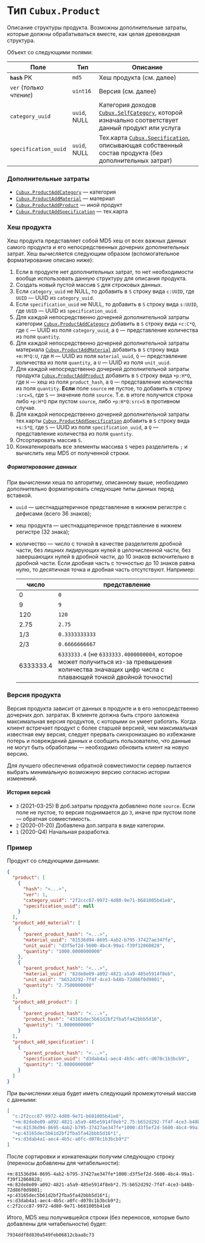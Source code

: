 Тип `Cubux.Product`
===================

Описание структуры продукта. Возможны дополнительные затраты, которые должны
обрабатываться вместе, как целая древовидная структура.

Объект со следующими полями:

Поле | Тип | Описание
---- | --- | --------
**`hash`** PK | `md5` | Хеш продукта (см. далее)
`ver` (_только чтение_) | `uint16` | Версия (см. далее)
`category_uuid` | `uuid`, NULL | Категория доходов [`Cubux.SelfCategory`][Cubux.SelfCategory], которой изначально соответствует данный продукт или услуга
`specification_uuid` | `uuid`, NULL | Тех.карта [`Cubux.Specification`][Cubux.Specification], описывающая собственный состав продукта (без дополнительных затрат)


### Дополнительные затраты

*   [`Cubux.ProductAddCategory`][Cubux.ProductAddCategory] — категория
*   [`Cubux.ProductAddMaterial`][Cubux.ProductAddMaterial] — материал
*   [`Cubux.ProductAddProduct`][Cubux.ProductAddProduct] — иной продукт
*   [`Cubux.ProductAddSpecification`][Cubux.ProductAddSpecification] — тех.карта

### Хеш продукта

Хеш продукта представляет собой MD5 хеш от всех важных данных самого продукта и
его непосредственных дочерних дополнительных затрат. Хеш вычисляется следующим
образом (вспомогательное форматирование описано ниже):

1.  Если в продукте нет дополнительных затрат, то нет необходимости вообще
    использовать данную структуру для описания продукта.
2.  Создать новый пустой массив `S` для строковых данных.
3.  Если `category_uuid` не NULL, то добавить в `S` строку вида `c:UUID`, где
    `UUID` — UUID из `category_uuid`.
4.  Если `specification_uuid` не NULL, то добавить в `S` строку вида `s:UUID`,
    где `UUID` — UUID из `specification_uuid`.
5.  Для каждой непосредственно дочерней дополнительной затраты категории
    [`Cubux.ProductAddCategory`][Cubux.ProductAddCategory] добавить в `S` строку
    вида `+c:C*Q`, где `C` — UUID из поля `category_uuid`, а `Q` — представление
    количества из поля `quantity`.
6.  Для каждой непосредственно дочерней дополнительной затраты материала
    [`Cubux.ProductAddMaterial`][Cubux.ProductAddMaterial] добавить в `S` строку
    вида `+m:M*Q:U`, где `M` — UUID из поля `material_uuid`, `Q` — представление
    количества из поля `quantity`, а `U` — UUID из поля `unit_uuid`.
7.  Для каждой непосредственно дочерней дополнительной затраты продукта
    [`Cubux.ProductAddProduct`][Cubux.ProductAddProduct] добавить в `S` строку
    вида `+p:H*Q`, где `H` — хеш из поля `product_hash`, а `Q` — представление
    количества из поля `quantity`. **Если** поле `source` не пустое, то добавить
    в строку `:src=S`, где `S` — значение поля `source`. Т.е. в итоге получится
    строка либо `+p:H*Q` при пустом `source`, либо `+p:H*Q:src=S` в противном
    случае.
8.  Для каждой непосредственно дочерней дополнительной затраты тех.карты
    [`Cubux.ProductAddSpecification`][Cubux.ProductAddSpecification] добавить в
    `S` строку вида `+s:S*Q`, где `S` — UUID из поля `specification_uuid`, а
    `Q` — представление количества из поля `quantity`.
9.  Отсортировать массив `S`.
10. Конкатенировать все элементы массива `S` через разделитель `;` и вычислить
    хеш MD5 от полученной строки.

##### Форматирование данных

При вычислении хеша по алгоритму, описанному выше, необходимо дополнительно
форматировать следующие типы данных перед вставкой.

*   `uuid` — шестнадцатеричное представление в нижнем регистре с дефисами (всего
    36 знаков);

*   хеш продукта — шестнадцатеричное представление в нижнем регистре (32 знака);

*   количество — число с точкой в качестве разделителя дробной части, без
    лишних лидирующих нулей в целочисленной части, без завершающих нулей в
    дробной части, до 10 знаков включительно в дробной части. Если дробная часть
    с точностью до 10 знаков равна нулю, то десятичная точка и дробная часть
    отсутствуют. Например:

    число | представление
    ----- | -------------
    0     | `0`
    9     | `9`
    120   | `120`
    2.75  | `2.75`
    1/3   | `0.3333333333`
    2/3   | `0.6666666667`
    6333333.4 | `6333333.4` (не `6333333.4000000004`, которое может получиться из-за превышения количества значащих цифр числа с плавающей точкой двойной точности)

### Версия продукта

Версия продукта зависит от данных в продукте и в его непосредственно дочерних
доп. затратах. В клиенте должна быть строго заложена максимальная версия
продуктов, с которыми он умеет работать. Когда клиент встречает продукт с более
старшей версией, чем максимальная известная ему версия, следует прервать
синхронизацию во избежание потерь и повреждений данных и сообщить пользователю,
что данные не могут быть обработаны — необходимо обновить клиент на новую
версию.

Для лучшего обеспечения обратной совместимости сервер пытается выбрать
минимальную возможную версию согласно истории изменений.

#### История версий

* `3` (2021-03-25) В доб.затраты продукта добавлено поле `source`. Если поле не
  пустое, то версия поднимается до `3`, иначе при пустом поле — обратная
  совместимость.
* `2` (2020-01-20) Добавлена доп.затрата в виде категории.
* `1` (2020-Q4) Начальная разработка.

### Пример

Продукт со следующими данными:

```json
{
  "product": [
    {
      "hash": "<...>",
      "ver": 1,
      "category_uuid": "2f2ccc87-9972-4d80-9e71-b681005b41e8",
      "specification_uuid": null
    }
  ],
  "product_add_material": [
    {
      "parent_product_hash": "<...>",
      "material_uuid": "81536d94-8695-4ab2-b795-37427ae347fe",
      "unit_uuid": "d3f5ef2d-5600-4bc4-99a1-f39f12060828",
      "quantity": "1000.0000000000"
    },
    {
      "parent_product_hash": "<...>",
      "material_uuid": "82de8e09-a092-4821-a5a9-485e5914f8eb",
      "unit_uuid": "b652d292-7f4f-4ce3-b48b-72d86f0d9801",
      "quantity": "2.7500000000"
    }
  ],
  "product_add_product": [
    {
      "parent_product_hash": "<...>",
      "product_hash": "43165dec5b61d2bf2fba5fa42bbb5d16",
      "quantity": "1.0000000000"
    }
  ],
  "product_add_specification": [
    {
      "parent_product_hash": "<...>",
      "specification_uuid": "d3dab4a1-aec4-4b5c-a0fc-d078c1b3bcb9",
      "quantity": "2.0000000000"
    }
  ]
}
```

При вычислении хеша будет иметь следующий промежуточный массив с данными:

```json
[
  "c:2f2ccc87-9972-4d80-9e71-b681005b41e8",
  "+m:82de8e09-a092-4821-a5a9-485e5914f8eb*2.75:b652d292-7f4f-4ce3-b48b-72d86f0d9801",
  "+m:81536d94-8695-4ab2-b795-37427ae347fe*1000:d3f5ef2d-5600-4bc4-99a1-f39f12060828",
  "+p:43165dec5b61d2bf2fba5fa42bbb5d16*1",
  "+s:d3dab4a1-aec4-4b5c-a0fc-d078c1b3bcb9*2"
]
```

После сортировки и конкатенации получим следующую строку (переносы добавлены для
читабельности):

```
+m:81536d94-8695-4ab2-b795-37427ae347fe*1000:d3f5ef2d-5600-4bc4-99a1-f39f12060828;
+m:82de8e09-a092-4821-a5a9-485e5914f8eb*2.75:b652d292-7f4f-4ce3-b48b-72d86f0d9801;
+p:43165dec5b61d2bf2fba5fa42bbb5d16*1;
+s:d3dab4a1-aec4-4b5c-a0fc-d078c1b3bcb9*2;
c:2f2ccc87-9972-4d80-9e71-b681005b41e8
```

Итого, MD5 хеш получившейся строки (без переносов, которые было добавлены для
читабельности) будет:

```
7934ddf8d830a549feb06812cbaa8c73
```


[Cubux.ProductAddCategory]: ./product-add-category.md
[Cubux.ProductAddMaterial]: ./product-add-material.md
[Cubux.ProductAddProduct]: ./product-add-product.md
[Cubux.ProductAddSpecification]: ./product-add-specification.md
[Cubux.SelfCategory]: ./category.md
[Cubux.Specification]: ./specification.md
